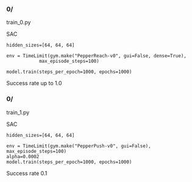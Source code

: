 
### 0/
train_0.py

SAC
```
hidden_sizes=[64, 64, 64]

env = TimeLimit(gym.make("PepperReach-v0", gui=False, dense=True),
            max_episode_steps=100)

model.train(steps_per_epoch=1000, epochs=1000)
```
Success rate up to 1.0

### 0/
train_1.py

SAC
```
hidden_sizes=[64, 64, 64]

env = TimeLimit(gym.make("PepperPush-v0", gui=False), max_episode_steps=100)
alpha=0.0002
model.train(steps_per_epoch=1000, epochs=1000)
```
Success rate 0.1